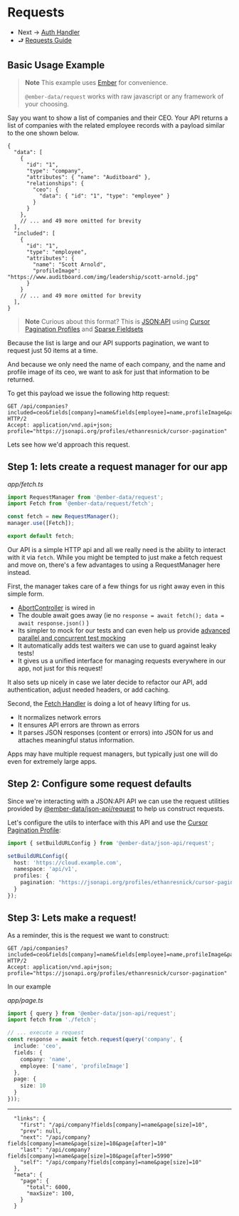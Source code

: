 # Requests

- Next → [Auth Handler](./1-auth.md)
- ⮐ [Requests Guide](../index.md)

## Basic Usage Example

> **Note**
> This example uses [Ember](https://emberjs.com/)
> for convenience.
>
> `@ember-data/request` works with raw javascript
> or any framework of your choosing.

Say you want to show a list of companies and their CEO. Your API returns a list of companies with the related employee records with a payload similar to the one shown below.

```jsonc
{
  "data": [
    {
      "id": "1",
      "type": "company",
      "attributes": { "name": "Auditboard" },
      "relationships": {
        "ceo": {
          "data": { "id": "1", "type": "employee" }
        }
      }
    },
    // ... and 49 more omitted for brevity
  ],
  "included": [
    {
      "id": "1",
      "type": "employee",
      "attributes": {
        "name": "Scott Arnold",
        "profileImage": "https://www.auditboard.com/img/leadership/scott-arnold.jpg"
      }
    }
    // ... and 49 more omitted for brevity
  ],
}
```

> **Note**
> Curious about this format? This is [JSON:API](https://jsonapi.org/format/#document-top-level) using [Cursor Pagination Profiles](https://jsonapi.org/profiles/ethanresnick/cursor-pagination/) and [Sparse Fieldsets](https://jsonapi.org/format/#fetching-sparse-fieldsets)

Because the list is large and our API supports pagination, we want to request just 50 items at a time.

And because we only need the name of each company, and the name
and profile image of its ceo, we want to ask for just that information to be returned.

To get this payload we issue the following http request:

```https
GET /api/companies?included=ceo&fields[company]=name&fields[employee]=name,profileImage&page[size]=10 HTTP/2
Accept: application/vnd.api+json; profile="https://jsonapi.org/profiles/ethanresnick/cursor-pagination"
```

Lets see how we'd approach this request.

## Step 1: lets create a request manager for our app

*app/fetch.ts*
```ts
import RequestManager from '@ember-data/request';
import Fetch from '@ember-data/request/fetch';

const fetch = new RequestManager();
manager.use([Fetch]);

export default fetch;
```

Our API is a simple HTTP api and all we really need is the
ability to interact with it via `fetch`. While you might be
tempted to just make a fetch request and move on, there's a
few advantages to using a RequestManager here instead.

First, the manager takes care of a few things for us right away
even in this simple form.

 - [AbortController](https://developer.mozilla.org/en-US/docs/Web/API/AbortController) is wired in
 - The double await goes away (ie no `response = await fetch(); data = await response.json()` )
 - Its simpler to mock for our tests and can even help us provide [advanced parallel and concurrent test mocking](https://github.com/emberjs/data/tree/main/packages/holodeck#readme)
 - It automatically adds test waiters we can use to guard against leaky tests!
 - It gives us a unified interface for managing requests everywhere in our app, not just for this request!

It also sets up nicely in case we later decide to refactor our API, add authentication, adjust needed headers, or add caching.

Second, the [Fetch Handler](https://api.emberjs.com/ember-data/release/classes/Fetch) is doing a lot of heavy lifting for us.

- It normalizes network errors
- It ensures API errors are thrown as errors
- It parses JSON responses (content or errors) into JSON for us and attaches meaningful status information.

Apps may have multiple request managers, but typically just one will do even for extremely large apps.

## Step 2: Configure some request defaults

Since we're interacting with a JSON:API API we can use the request utilities provided by
 [@ember-data/json-api/request](https://github.com/emberjs/data/tree/main/packages/json-api#readme)
to help us construct requests.

Let's configure the utils to interface with this API and use the [Cursor Pagination Profile](https://jsonapi.org/profiles/ethanresnick/cursor-pagination/):

```ts
import { setBuildURLConfig } from '@ember-data/json-api/request';

setBuildURLConfig({
  host: 'https://cloud.example.com',
  namespace: 'api/v1',
  profiles: {
    pagination: "https://jsonapi.org/profiles/ethanresnick/cursor-pagination"
  }
});
```

## Step 3: Lets make a request!

As a reminder, this is the request we want to construct:

```https
GET /api/companies?included=ceo&fields[company]=name&fields[employee]=name,profileImage&page[size]=10 HTTP/2
Accept: application/vnd.api+json; profile="https://jsonapi.org/profiles/ethanresnick/cursor-pagination"
```

In our example

*app/page.ts*
```ts
import { query } from '@ember-data/json-api/request';
import fetch from './fetch';

// ... execute a request
const response = await fetch.request(query('company', {
  include: 'ceo',
  fields: {
    company: 'name',
    employee: ['name', 'profileImage']
  },
  page: {
    size: 10
  }
}));
```

---



```
  "links": {
    "first": "/api/company?fields[company]=name&page[size]=10",
    "prev": null,
    "next": "/api/company?fields[company]=name&page[size]=10&page[after]=10"
    "last": "/api/company?fields[company]=name&page[size]=10&page[after]=5990"
    "self": "/api/company?fields[company]=name&page[size]=10"
  },
  "meta": {
    "page": {
      "total": 6000,
      "maxSize": 100,
    }
  }
  ```
